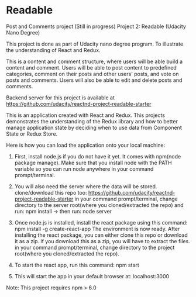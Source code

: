 # Readable
Post and Comments project (Still in progress)
Project 2: Readable (Udacity Nano Degree)

This project is done as part of Udacity nano degree program. To illustrate the understanding of React and Redux. 

This is a content and comment structure, where users will be able build a content and comment. 
Users will be able to post content to predefined categories, comment on their posts and other users' posts,
and vote on posts and comments. Users will also be able to edit and delete posts and comments.

Backend server for this project is available at https://github.com/udacity/reactnd-project-readable-starter

This is an application created with React and Redux. This projects demonstrates the understanding of the Redux library and how to better manage application state by deciding when to use data from Component State or Redux Store.

Here is how you can load the application onto your local machine:

1. First, install node.js if you do not have it yet. It comes with npm(node package manage). Make sure that you install node with the PATH variable so you can run node anywhere in your command prompt/terminal.

2. You will also need the server where the data will be stored. clone/download this repo too: https://github.com/udacity/reactnd-project-readable-starter
in your command prompt/terminal, change directory to the server root(where you cloned/extracted the repo) and run: npm install -> then run: node server

3. Once node.js is installed, install the react package using this command: npm install -g create-react-app
The environment is now ready. After installing the react package, you can either clone this repo or download it as a zip. if you download this as a zip, you will have to extract the files. in your command prompt/terminal, change directory to the project root(where you cloned/extracted the repo).

4. To start the react app, run this command: npm start

5. This will start the app in your default browser at: localhost:3000

Note: This project requires npm > 6.0
